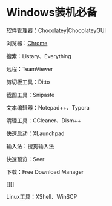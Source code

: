 # Windows装机必备

软件管理器：Chocolatey|ChocolateyGUI

浏览器：[Chrome](http://www.baidu.com)

搜索：Listary、Everything

远程：TeamViewer

剪切板工具：Ditto

截图工具：Snipaste

文本编辑器：Notepad++、Typora

清理工具：CCleaner、Dism++

快速启动：XLaunchpad

输入法：搜狗输入法

快速预览：Seer

下载：Free Download Manager

[][]

Linux工具：XShell、WinSCP